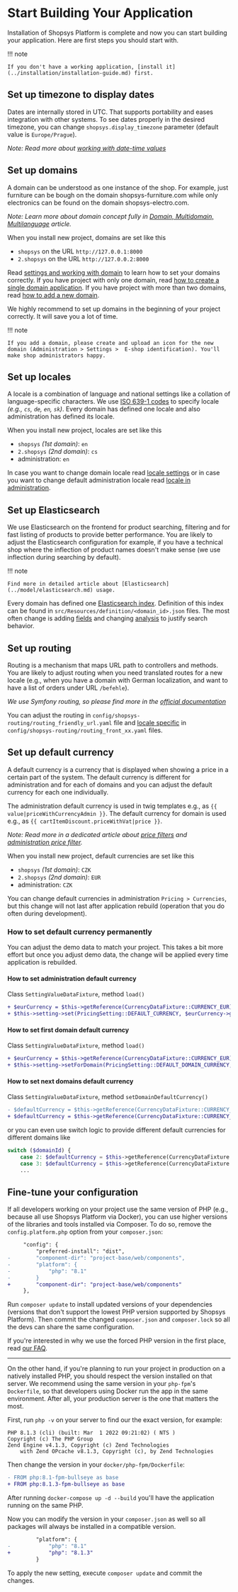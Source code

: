 # Start Building Your Application

Installation of Shopsys Platform is complete and now you can start building your application.
Here are first steps you should start with.

!!! note

    If you don't have a working application, [install it](../installation/installation-guide.md) first.

## Set up timezone to display dates

Dates are internally stored in UTC. That supports portability and eases integration with other systems.
To see dates properly in the desired timezone, you can change `shopsys.display_timezone` parameter (default value is `Europe/Prague`).

_Note: Read more about [working with date-time values](./working-with-date-time-values.md)_

## Set up domains

A domain can be understood as one instance of the shop.
For example, just furniture can be bough on the domain shopsys-furniture.com while only electronics can be found on the domain shopsys-electro.com.

_Note: Learn more about domain concept fully in [Domain, Multidomain, Multilanguage](./domain-multidomain-multilanguage.md#domain) article._

When you install new project, domains are set like this

-   `shopsys` on the URL `http://127.0.0.1:8000`
-   `2.shopsys` on the URL `http://127.0.0.2:8000`

Read [settings and working with domain](./how-to-set-up-domains-and-locales.md#settings-and-working-with-domains) to learn how to set your domains correctly. If you have project with only one domain, read [how to create a single domain application](./how-to-set-up-domains-and-locales.md#1-how-to-create-a-single-domain-application). If you have project with more than two domains, read [how to add a new domain](./how-to-set-up-domains-and-locales.md#2-how-to-add-a-new-domain).

We highly recommend to set up domains in the beginning of your project correctly. It will save you a lot of time.

!!! note

    If you add a domain, please create and upload an icon for the new domain (Administration > Settings >  E-shop identification). You'll make shop administrators happy.

## Set up locales

A locale is a combination of language and national settings like a collation of language-specific characters.
We use [ISO 639-1 codes](https://en.wikipedia.org/wiki/List_of_ISO_639-1_codes) to specify locale _(e.g., `cs`, `de`, `en`, `sk`)_.
Every domain has defined one locale and also administration has defined its locale.

When you install new project, locales are set like this

-   `shopsys` _(1st domain)_: `en`
-   `2.shopsys` _(2nd domain)_: `cs`
-   administration: `en`

In case you want to change domain locale read [locale settings](./how-to-set-up-domains-and-locales.md#3-locale-settings) or in case you want to change default administration locale read [locale in administration](./how-to-set-up-domains-and-locales.md#36-locale-in-administration).

## Set up Elasticsearch

We use Elasticsearch on the frontend for product searching, filtering and for fast listing of products to provide better performance.
You are likely to adjust the Elasticsearch configuration for example, if you have a technical shop where the inflection of product names doesn't make sense (we use inflection during searching by default).

!!! note

    Find more in detailed article about [Elasticsearch](../model/elasticsearch.md) usage.

Every domain has defined one [Elasticsearch index](../model/elasticsearch.md#elasticsearch-index-setting). Definition of this index can be found in `src/Resources/definition/<domain_id>.json` files.
The most often change is adding [fields](https://www.elastic.co/guide/en/elasticsearch/reference/current/mapping.html) and changing [analysis](https://www.elastic.co/guide/en/elasticsearch/reference/current/analysis.html) to justify search behavior.

## Set up routing

Routing is a mechanism that maps URL path to controllers and methods.
You are likely to adjust routing when you need translated routes for a new locale (e.g., when you have a domain with German localization, and want to have a list of orders under URL `/befehle`).

_We use Symfony routing, so please find more in the [official documentation](https://symfony.com/doc/3.4/routing.html)_

You can adjust the routing in `config/shopsys-routing/routing_friendly_url.yaml` file and [locale specific](./how-to-set-up-domains-and-locales.md#32-frontend-routes) in `config/shopsys-routing/routing_front_xx.yaml` files.

## Set up default currency

A default currency is a currency that is displayed when showing a price in a certain part of the system.
The default currency is different for administration and for each of domains and you can adjust the default currency for each one individually.

The administration default currency is used in twig templates e.g., as `{{ value|priceWithCurrencyAdmin }}`.
The default currency for domain is used e.g., as `{{ cartItemDiscount.priceWithVat|price }}`.

_Note: Read more in a dedicated article about [price filters](../model/how-to-work-with-money.md#price) and [administration price filter](../model/how-to-work-with-money.md#pricewithcurrencyadmin)._

When you install new project, default currencies are set like this

-   `shopsys` _(1st domain)_: `CZK`
-   `2.shopsys` _(2nd domain)_: `EUR`
-   administration: `CZK`

You can change default currencies in administration `Pricing > Currencies`, but this change will not last after application rebuild (operation that you do often during development).

### How to set default currency permanently

You can adjust the demo data to match your project.
This takes a bit more effort but once you adjust demo data, the change will be applied every time application is rebuilded.

#### How to set administration default currency

Class `SettingValueDataFixture`, method `load()`

```diff
+ $eurCurrency = $this->getReference(CurrencyDataFixture::CURRENCY_EUR);
+ $this->setting->set(PricingSetting::DEFAULT_CURRENCY, $eurCurrency->getId());
```

#### How to set first domain default currency

Class `SettingValueDataFixture`, method `load()`

```diff
+ $eurCurrency = $this->getReference(CurrencyDataFixture::CURRENCY_EUR);
+ $this->setting->setForDomain(PricingSetting::DEFAULT_DOMAIN_CURRENCY, $eurCurrency->getId(), Domain::FIRST_DOMAIN_ID);
```

#### How to set next domains default currency

Class `SettingValueDataFixture`, method `setDomainDefaultCurrency()`

```diff
- $defaultCurrency = $this->getReference(CurrencyDataFixture::CURRENCY_EUR);
+ $defaultCurrency = $this->getReference(CurrencyDataFixture::CURRENCY_CZK);
```

or you can even use switch logic to provide different default currencies for different domains like

```php
switch ($domainId) {
    case 2: $defaultCurrency = $this->getReference(CurrencyDataFixture::CURRENCY_EUR); break;
    case 3: $defaultCurrency = $this->getReference(CurrencyDataFixture::CURRENCY_CZK); break;
    ...
```

## Fine-tune your configuration

If all developers working on your project use the same version of PHP (e.g., because all use Shopsys Platform via Docker), you can use higher versions of the libraries and tools installed via Composer.
To do so, remove the `config.platform.php` option from your `composer.json`:

```diff
     "config": {
         "preferred-install": "dist",
-        "component-dir": "project-base/web/components",
-        "platform": {
-            "php": "8.1"
-        }
+        "component-dir": "project-base/web/components"
     },
```

Run `composer update` to install updated versions of your dependencies (versions that don't support the lowest PHP version supported by Shopsys Platform).
Then commit the changed `composer.json` and `composer.lock` so all the devs can share the same configuration.

If you're interested in why we use the forced PHP version in the first place, read [our FAQ](../introduction/faq-and-common-issues.md#why-is-there-a-faked-php-72-platform-in-the-composer-config).

---

On the other hand, if you're planning to run your project in production on a natively installed PHP, you should respect the version installed on that server.
We recommend using the same version in your `php-fpm`'s `Dockerfile`, so that developers using Docker run the app in the same environment.
After all, your production server is the one that matters the most.

First, run `php -v` on your server to find our the exact version, for example:

```no-highlight
PHP 8.1.3 (cli) (built: Mar  1 2022 09:21:02) ( NTS )
Copyright (c) The PHP Group
Zend Engine v4.1.3, Copyright (c) Zend Technologies
    with Zend OPcache v8.1.3, Copyright (c), by Zend Technologies
```

Then change the version in your `docker/php-fpm/Dockerfile`:

```diff
- FROM php:8.1-fpm-bullseye as base
+ FROM php:8.1.3-fpm-bullseye as base
```

After running `docker-compose up -d --build` you'll have the application running on the same PHP.

Now you can modify the version in your `composer.json` as well so all packages will always be installed in a compatible version.

```diff
         "platform": {
-            "php": "8.1"
+            "php": "8.1.3"
         }
```

To apply the new setting, execute `composer update` and commit the changes.
